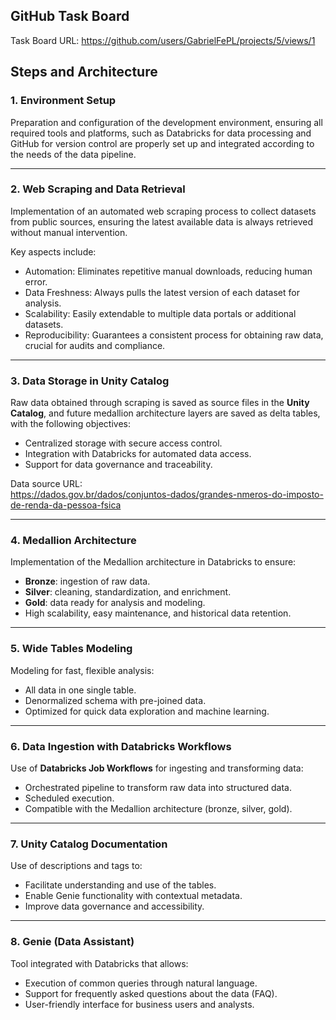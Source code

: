 ## GitHub Task Board  
Task Board URL: https://github.com/users/GabrielFePL/projects/5/views/1  

## Steps and Architecture  

### 1. Environment Setup  
Preparation and configuration of the development environment, ensuring all required tools and platforms, such as Databricks for data processing and GitHub for version control are properly set up and integrated according to the needs of the data pipeline.

---

### 2. Web Scraping and Data Retrieval  
Implementation of an automated web scraping process to collect datasets from public sources, ensuring the latest available data is always retrieved without manual intervention.  

Key aspects include:  
- Automation: Eliminates repetitive manual downloads, reducing human error.  
- Data Freshness: Always pulls the latest version of each dataset for analysis.  
- Scalability: Easily extendable to multiple data portals or additional datasets.  
- Reproducibility: Guarantees a consistent process for obtaining raw data, crucial for audits and compliance.  

---

### 3. Data Storage in Unity Catalog  
Raw data obtained through scraping is saved as source files in the **Unity Catalog**, and future medallion architecture layers are saved as delta tables, with the following objectives:  
- Centralized storage with secure access control.  
- Integration with Databricks for automated data access.  
- Support for data governance and traceability.  

Data source URL:  
https://dados.gov.br/dados/conjuntos-dados/grandes-nmeros-do-imposto-de-renda-da-pessoa-fsica  

---

### 4. Medallion Architecture  
Implementation of the Medallion architecture in Databricks to ensure:  
- **Bronze**: ingestion of raw data.  
- **Silver**: cleaning, standardization, and enrichment.  
- **Gold**: data ready for analysis and modeling.  
- High scalability, easy maintenance, and historical data retention.  

---

### 5. Wide Tables Modeling
Modeling for fast, flexible analysis:
- All data in one single table.
- Denormalized schema with pre-joined data.
- Optimized for quick data exploration and machine learning.

---

### 6. Data Ingestion with Databricks Workflows  
Use of **Databricks Job Workflows** for ingesting and transforming data:  
- Orchestrated pipeline to transform raw data into structured data.  
- Scheduled execution.  
- Compatible with the Medallion architecture (bronze, silver, gold).  

---

### 7. Unity Catalog Documentation  
Use of descriptions and tags to:  
- Facilitate understanding and use of the tables.  
- Enable Genie functionality with contextual metadata.  
- Improve data governance and accessibility.  

---

### 8. Genie (Data Assistant)  
Tool integrated with Databricks that allows:  
- Execution of common queries through natural language.  
- Support for frequently asked questions about the data (FAQ).  
- User-friendly interface for business users and analysts.
